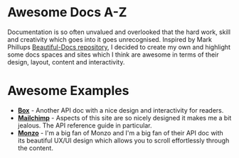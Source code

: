 # Awesome Docs A-Z
Documentation is so often unvalued and overlooked that the hard work, skill and creativity which goes into it goes unrecognised. Inspired by Mark Phillups [Beautiful-Docs repository](https://github.com/PharkMillups/beautiful-docs), I decided to create my own and highlight some docs spaces and sites which I think are awesome in terms of their design, layout, content and interactivity. 

# Awesome Examples
* **[Box](https://developer.box.com/reference)** - Another API doc with a nice design and interactivity for readers.
* **[Mailchimp](http://developer.mailchimp.com/documentation/mailchimp/reference/overview/)** - Aspects of this site are so nicely designed it makes me a bit jealous. The API reference guide in particular.
* **[Monzo](https://monzo.com/docs)** - I'm a big fan of Monzo and I'm a big fan of their API doc with its beautiful UX/UI design which allows you to scroll effortlessly through the content.
